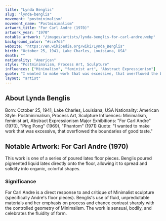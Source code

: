 ```yaml
---
title: "Lynda Benglis"
slug: "lynda-benglis"
movement: "postminimalism"
movement_name: "Postminimalism"
artwork_title: "For Carl Andre (1970)"
artwork_year: "1970"
notable_artwork: "/images/artists/lynda-benglis-for-carl-andre.webp"
background_color: "#cce7d5"
website: "https://en.wikipedia.org/wiki/Lynda_Benglis"
birth: "October 25, 1941, Lake Charles, Louisiana, USA"
death: ""
nationality: "American"
style: "Postminimalism, Process Art, Sculpture"
influences: ["Minimalism", "feminist art", "Abstract Expressionism"]
quote: "I wanted to make work that was excessive, that overflowed the boundaries of good taste."
layout: "artist"
---
```


## About Lynda Benglis

Born: October 25, 1941, Lake Charles, Louisiana, USA Nationality: American Style: Postminimalism, Process Art, Sculpture Influences: Minimalism, feminist art, Abstract Expressionism Major Exhibitions: "For Carl Andre" (1970), "Ping Pong" (1969), "Phantom" (1971) Quote: "I wanted to make work that was excessive, that overflowed the boundaries of good taste."

## Notable Artwork: For Carl Andre (1970)

This work is one of a series of poured latex floor pieces. Benglis poured pigmented liquid latex directly onto the floor, allowing it to spread and solidify into organic, colorful shapes.

### Significance

For Carl Andre is a direct response to and critique of Minimalist sculpture (specifically Andre's floor pieces). Benglis's use of fluid, unpredictable materials and her emphasis on process and chance contrast sharply with the controlled geometry of Minimalism. The work is sensual, bodily, and celebrates the fluidity of form.
